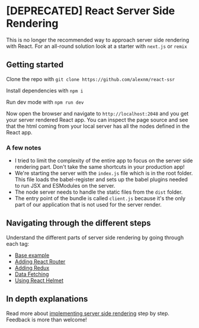 # [DEPRECATED] React Server Side Rendering
This is no longer the recommended way to approach server side rendering with React. For an all-round solution look at a starter with `next.js` or `remix`
## Getting started
Clone the repo with
```git clone https://github.com/alexnm/react-ssr```

Install dependencies with
```npm i```



Run dev mode with
```npm run dev```

Now open the browser and navigate to `http://localhost:2048` and you get your server rendered React app. You can inspect the page source and see that the html coming from your local server has all the nodes defined in the React app.

### A few notes
* I tried to limit the complexity of the entire app to focus on the server side rendering part. Don't take the same shortcuts in your production app!
* We're starting the server with the `index.js` file which is in the root folder. This file loads the babel-register and sets up the babel plugins needed to run JSX and ESModules on the server.
* The node server needs to handle the static files from the `dist` folder.
* The entry point of the bundle is called `client.js` because it's the only part of our application that is not used for the server render.

## Navigating through the different steps
Understand the different parts of server side rendering by going through each tag:
* [Base example](https://github.com/alexnm/react-ssr/tree/basic)
* [Adding React Router](https://github.com/alexnm/react-ssr/tree/router)
* [Adding Redux](https://github.com/alexnm/react-ssr/tree/redux)
* [Data Fetching](https://github.com/alexnm/react-ssr/tree/fetch-data)
* [Using React Helmet](https://github.com/alexnm/react-ssr/tree/helmet)

## In depth explanations
Read more about [implementing server side rendering](https://medium.com/@alexnm/demystifying-reacts-server-side-render-de335d408fe4) step by step. Feedback is more than welcome!
